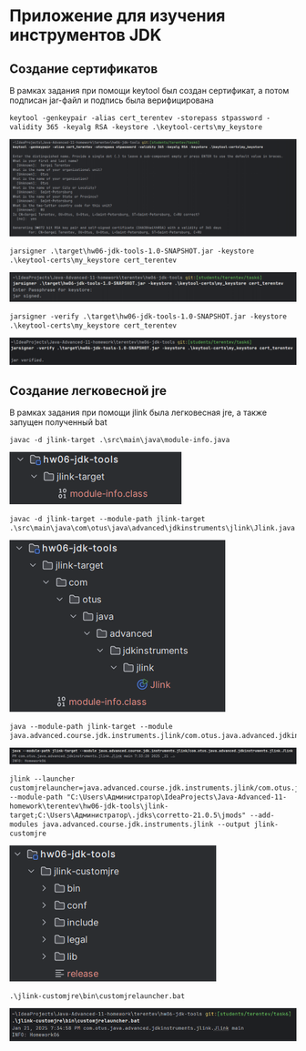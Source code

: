 # Приложение для изучения инструментов JDK

## Создание сертификатов
В рамках задания при помощи keytool был создан сертификат, а потом подписан jar-файл и подпись была верифицирована
```
keytool -genkeypair -alias cert_terentev -storepass stpassword -validity 365 -keyalg RSA -keystore .\keytool-certs\my_keystore
```
![img.png](img.png)

```
jarsigner .\target\hw06-jdk-tools-1.0-SNAPSHOT.jar -keystore .\keytool-certs\my_keystore cert_terentev
```
![img_1.png](img_1.png)

```
jarsigner -verify .\target\hw06-jdk-tools-1.0-SNAPSHOT.jar -keystore .\keytool-certs\my_keystore cert_terentev
```
![img_2.png](img_2.png)

## Создание легковесной jre
В рамках задания при помощи jlink была легковесная jre, а также запущен полученный bat

```
javac -d jlink-target .\src\main\java\module-info.java
```
![img_3.png](img_3.png)

```
javac -d jlink-target --module-path jlink-target .\src\main\java\com\otus\java\advanced\jdkinstruments\jlink\Jlink.java
```

![img_4.png](img_4.png)

```
java --module-path jlink-target --module java.advanced.course.jdk.instruments.jlink/com.otus.java.advanced.jdkinstruments.jlink.Jlink
```

![img_5.png](img_5.png)

```
jlink --launcher customjrelauncher=java.advanced.course.jdk.instruments.jlink/com.otus.java.advanced.jdkinstruments.jlink.Jlink --module-path "C:\Users\Администратор\IdeaProjects\Java-Advanced-11-homework\terentev\hw06-jdk-tools\jlink-target;C:\Users\Администратор\.jdks\corretto-21.0.5\jmods" --add-modules java.advanced.course.jdk.instruments.jlink --output jlink-customjre
```

![img_6.png](img_6.png)

```
.\jlink-customjre\bin\customjrelauncher.bat
```

![img_7.png](img_7.png)